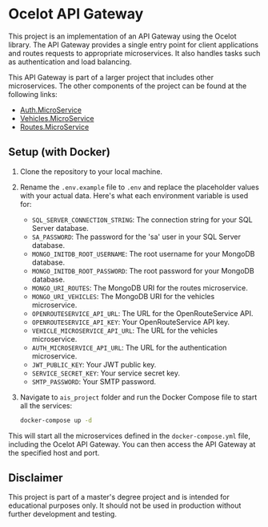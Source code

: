 # Ocelot API Gateway

This project is an implementation of an API Gateway using the Ocelot library. The API Gateway provides a single entry point for client applications and routes requests to appropriate microservices. It also handles tasks such as authentication and load balancing.

This API Gateway is part of a larger project that includes other microservices. The other components of the project can be found at the following links:
 - [Auth.MicroService](https://github.com/duartefernandes/Auth.MicroService)
 - [Vehicles.MicroService](https://github.com/duartefernandes/Vehicles.MicroService)
 - [Routes.MicroService](https://github.com/Rafa26Azevedo/Routes.MicroService)

## Setup (with Docker)

1. Clone the repository to your local machine.

2. Rename the `.env.example` file to `.env` and replace the placeholder values with your actual data. Here's what each environment variable is used for:

    - `SQL_SERVER_CONNECTION_STRING`: The connection string for your SQL Server database.
    - `SA_PASSWORD`: The password for the 'sa' user in your SQL Server database.
    - `MONGO_INITDB_ROOT_USERNAME`: The root username for your MongoDB database.
    - `MONGO_INITDB_ROOT_PASSWORD`: The root password for your MongoDB database.
    - `MONGO_URI_ROUTES`: The MongoDB URI for the routes microservice.
    - `MONGO_URI_VEHICLES`: The MongoDB URI for the vehicles microservice.
    - `OPENROUTESERVICE_API_URL`: The URL for the OpenRouteService API.
    - `OPENROUTESERVICE_API_KEY`: Your OpenRouteService API key.
    - `VEHICLE_MICROSERVICE_API_URL`: The URL for the vehicles microservice.
    - `AUTH_MICROSERVICE_API_URL`: The URL for the authentication microservice.
    - `JWT_PUBLIC_KEY`: Your JWT public key.
    - `SERVICE_SECRET_KEY`: Your service secret key.
    - `SMTP_PASSWORD`: Your SMTP password.

3. Navigate to `ais_project` folder and run the Docker Compose file to start all the services:

    ```bash
    docker-compose up -d
    ```

This will start all the microservices defined in the `docker-compose.yml` file, including the Ocelot API Gateway. You can then access the API Gateway at the specified host and port.

## Disclaimer

This project is part of a master's degree project and is intended for educational purposes only. It should not be used in production without further development and testing.
